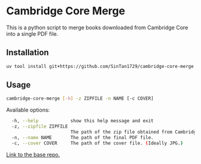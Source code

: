 # Cambridge Core Merge

This is a python script to merge books downloaded from Cambridge Core into a single PDF file.

## Installation
```bash
uv tool install git+https://github.com/SinTan1729/cambridge-core-merge
```

## Usage
```bash
cambridge-core-merge [-h] -z ZIPFILE -n NAME [-c COVER]
```
Available options:
```bash
  -h, --help            show this help message and exit
  -z, --zipfile ZIPFILE
                        The path of the zip file obtained from Cambridge Core.
  -n, --name NAME       The path of the final PDF file.
  -c, --cover COVER     The path of the cover file. (Ideally JPG.)
```

[Link to the base repo.](https://git.sayantansantra.com/SinTan1729/cambridge-core-merge)
